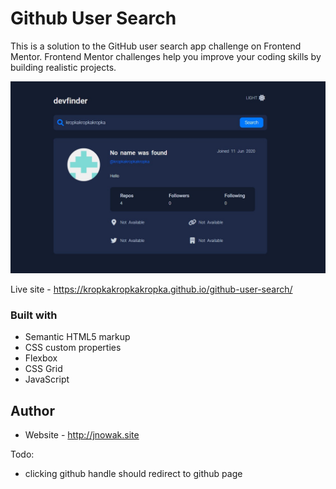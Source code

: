 # Github User Search

This is a solution to the GitHub user search app challenge on Frontend Mentor. Frontend Mentor challenges help you improve your coding skills by building realistic projects.

![](./screenshot.jpg)

Live site - https://kropkakropkakropka.github.io/github-user-search/ 

### Built with

- Semantic HTML5 markup
- CSS custom properties
- Flexbox
- CSS Grid
- JavaScript


## Author

- Website - http://jnowak.site

Todo:
- clicking github handle should redirect to github page


